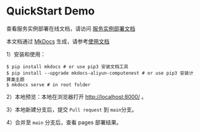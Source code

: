 # QuickStart Demo

查看服务实例部署在线文档，请访问 [服务实例部署文档](https://aliyun-computenest.github.io/quickstart-demo)

本文档通过 [MkDocs](https://github.com/mkdocs/mkdocs) 生成，请参考[使用文档](https://www.mkdocs.org/getting-started/#installation) 

1）安装和使用：


```shell
$ pip install mkdocs # or use pip3 安装文档工具
$ pip install --upgrade mkdocs-aliyun-computenest # or use pip3 安装计算巢主题
$ mkdocs serve # in root folder
```
2）本地预览：本地在浏览器打开 [http://localhost:8000/](http://localhost:8000/) 。

3）本地新建分支后，提交 `Pull request` 到 `main`分支。

4）合并至 `main` 分支后，查看 pages 部署结果。

